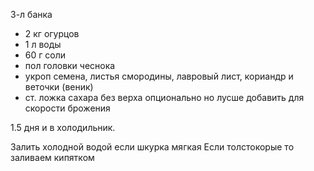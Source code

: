 3-л банка
- 2 кг огурцов
- 1 л воды
- 60 г соли
- пол головки чеснока
- укроп семена, листья смородины, лавровый лист, кориандр и веточки (веник)
- ст. ложка сахара без верха опционально но лусше добавить для скорости брожения

1.5 дня и в холодильник.

Залить холодной водой если шкурка мягкая
Если толстокорые то заливаем кипятком
